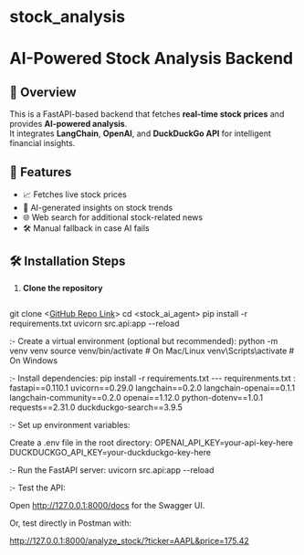 # stock_analysis
# AI-Powered Stock Analysis Backend

## 📌 Overview
This is a FastAPI-based backend that fetches **real-time stock prices** and provides **AI-powered analysis**.  
It integrates **LangChain**, **OpenAI**, and **DuckDuckGo API** for intelligent financial insights.

## 🚀 Features
- 📈 Fetches live stock prices
- 🤖 AI-generated insights on stock trends
- 🌐 Web search for additional stock-related news
- 🛠️ Manual fallback in case AI fails

## 🛠️ Installation Steps

1. **Clone the repository**  
   ```bash
  git clone <[GitHub Repo Link](https://github.com/Vaibhav-shukla-11/stock_analysis.git)>
cd <stock_ai_agent>
pip install -r requirements.txt
uvicorn src.api:app --reload


:- Create a virtual environment (optional but recommended):
python -m venv venv
source venv/bin/activate  # On Mac/Linux
venv\Scripts\activate     # On Windows

:- Install dependencies:
pip install -r requirements.txt
      --- requirenments.txt : fastapi==0.110.1
uvicorn==0.29.0
langchain==0.2.0
langchain-openai==0.1.1
langchain-community==0.2.0
openai==1.12.0
python-dotenv==1.0.1
requests==2.31.0
duckduckgo-search==3.9.5


:- Set up environment variables:

Create a .env file in the root directory:
OPENAI_API_KEY=your-api-key-here
DUCKDUCKGO_API_KEY=your-duckduckgo-key-here


:- Run the FastAPI server:
uvicorn src.api:app --reload


:- Test the API:

Open http://127.0.0.1:8000/docs for the Swagger UI.

Or, test directly in Postman with:

http://127.0.0.1:8000/analyze_stock/?ticker=AAPL&price=175.42



